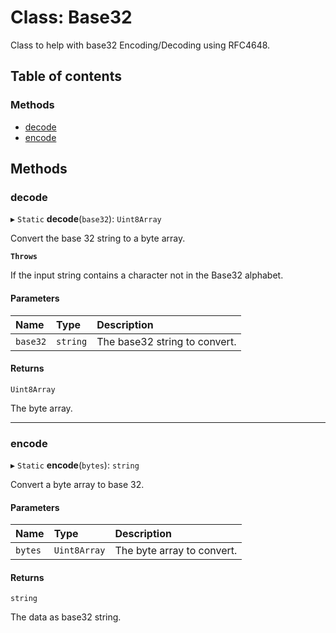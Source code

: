 # Class: Base32

Class to help with base32 Encoding/Decoding using RFC4648.

## Table of contents

### Methods

- [decode](Base32.md#decode)
- [encode](Base32.md#encode)

## Methods

### decode

▸ `Static` **decode**(`base32`): `Uint8Array`

Convert the base 32 string to a byte array.

**`Throws`**

If the input string contains a character not in the Base32 alphabet.

#### Parameters

| Name | Type | Description |
| :------ | :------ | :------ |
| `base32` | `string` | The base32 string to convert. |

#### Returns

`Uint8Array`

The byte array.

___

### encode

▸ `Static` **encode**(`bytes`): `string`

Convert a byte array to base 32.

#### Parameters

| Name | Type | Description |
| :------ | :------ | :------ |
| `bytes` | `Uint8Array` | The byte array to convert. |

#### Returns

`string`

The data as base32 string.
